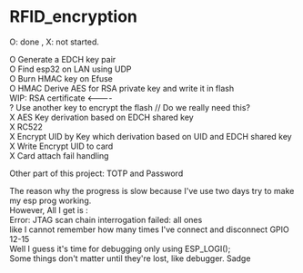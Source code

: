 # RFID_encryption
O: done , X: not started.

O Generate a EDCH key pair   
O Find esp32 on LAN using UDP   
O Burn HMAC key on Efuse  
O HMAC Derive AES for RSA private key and write it in flash   
WIP: RSA certificate <----   
? Use another key to encrypt the flash // Do we really need this?    
X AES Key derivation based on EDCH shared key    
X RC522  
X Encrypt UID by Key which derivation based on UID and EDCH shared key  
X Write Encrypt UID to card  
X Card attach fail handling  

Other part of this project: TOTP and Password  

The reason why the progress is slow because I've use two days try to make my esp prog working.    
However, All I get is :    
Error: JTAG scan chain interrogation failed: all ones    
like I cannot remember how many times I've connect and disconnect GPIO 12-15    
Well I guess it's time for debugging only using ESP_LOGI();    
Some things don't matter until they're lost, like debugger. Sadge    
    
